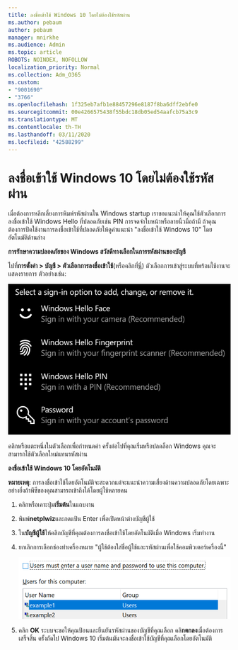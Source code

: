 ```yaml
---
title: ลงชื่อเข้าใช้ Windows 10 โดยไม่ต้องใช้รหัสผ่าน
ms.author: pebaum
author: pebaum
manager: mnirkhe
ms.audience: Admin
ms.topic: article
ROBOTS: NOINDEX, NOFOLLOW
localization_priority: Normal
ms.collection: Adm_O365
ms.custom:
- "9001690"
- "3766"
ms.openlocfilehash: 1f325eb7afb1e88457296e8187f8ba6dff2ebfe0
ms.sourcegitcommit: 00e4266575438f55bdc18db05ed54aafcb75a3c9
ms.translationtype: MT
ms.contentlocale: th-TH
ms.lasthandoff: 03/11/2020
ms.locfileid: "42588299"
---
```

# <a name="sign-in-to-windows-10-without-using-a-password"></a>ลงชื่อเข้าใช้ Windows 10 โดยไม่ต้องใช้รหัสผ่าน

เมื่อต้องการหลีกเลี่ยงการพิมพ์รหัสผ่านใน Windows startup เราขอแนะนำให้คุณใช้ตัวเลือกการลงชื่อเข้าใช้ Windows Hello ที่ปลอดภัยเช่น PIN การจดจำใบหน้าหรือลายนิ้วมือถ้ามี ถ้าคุณต้องการปิดใช้งานการลงชื่อเข้าใช้ที่ปลอดภัยให้ดูคำแนะนำ "ลงชื่อเข้าใช้ Windows 10" โดยอัตโนมัติด้านล่าง

**การรักษาความปลอดภัยของ Windows สวัสดีทางเลือกในการรหัสผ่านของบัญชี**

ไปที่**การตั้งค่า > บัญชี > ตัวเลือกการลงชื่อเข้าใช้**(หรือคลิกที่[นี่](ms-settings:signinoptions?activationSource=GetHelp)) ตัวเลือกการเข้าสู่ระบบที่พร้อมใช้งานจะแสดงรายการ ตัวอย่างเช่น:

![ตัวเลือกการลงชื่อเข้าใช้](media/sign-in-options.png)

คลิกหรือแตะหนึ่งในตัวเลือกเพื่อกำหนดค่า ครั้งต่อไปที่คุณเริ่มหรือปลดล็อก Windows คุณจะสามารถใช้ตัวเลือกใหม่แทนรหัสผ่าน 

**ลงชื่อเข้าใช้ Windows 10 โดยอัตโนมัติ**

**หมายเหตุ**: การลงชื่อเข้าใช้โดยอัตโนมัติจะสะดวกแต่จะแนะนำความเสี่ยงด้านความปลอดภัยโดยเฉพาะอย่างยิ่งถ้าพีซีของคุณสามารถเข้าถึงได้โดยผู้ใช้หลายคน 

1. คลิกหรือเคาะปุ่ม**เริ่มต้น**ในแถบงาน

2. พิมพ์**netplwiz**และกดแป้น Enter เพื่อเปิดหน้าต่างบัญชีผู้ใช้

3. ใน**บัญชีผู้ใช้**ให้คลิกบัญชีที่คุณต้องการลงชื่อเข้าใช้โดยอัตโนมัติเมื่อ Windows เริ่มทำงาน

4. ยกเลิกการเลือกช่องทำเครื่องหมาย "ผู้ใช้ต้องใส่ชื่อผู้ใช้และรหัสผ่านเพื่อใช้คอมพิวเตอร์เครื่องนี้"

    ![ผู้ใช้ต้องใส่ตัวเลือกชื่อผู้ใช้และรหัสผ่าน](media/users-must-enter-username.png)

5. คลิก **OK** ระบบจะขอให้คุณป้อนและยืนยันรหัสผ่านของบัญชีที่คุณเลือก คลิ**กตกลง**เมื่อต้องการเสร็จสิ้น ครั้งถัดไป Windows 10 เริ่มต้นมันจะลงชื่อเข้าใช้บัญชีที่คุณเลือกโดยอัตโนมัติ
